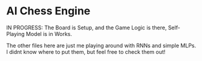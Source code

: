 # AI Chess Engine
IN PROGRESS: The Board is Setup, and the Game Logic is there, Self-Playing Model is in Works.

The other files here are just me playing around with RNNs and simple MLPs. I didnt know where to put them, but feel free to check them out!
